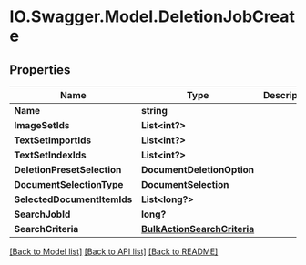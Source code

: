 # IO.Swagger.Model.DeletionJobCreate
## Properties

Name | Type | Description | Notes
------------ | ------------- | ------------- | -------------
**Name** | **string** |  | [optional] 
**ImageSetIds** | **List&lt;int?&gt;** |  | [optional] 
**TextSetImportIds** | **List&lt;int?&gt;** |  | [optional] 
**TextSetIndexIds** | **List&lt;int?&gt;** |  | [optional] 
**DeletionPresetSelection** | **DocumentDeletionOption** |  | [optional] 
**DocumentSelectionType** | **DocumentSelection** |  | [optional] 
**SelectedDocumentItemIds** | **List&lt;long?&gt;** |  | [optional] 
**SearchJobId** | **long?** |  | [optional] 
**SearchCriteria** | [**BulkActionSearchCriteria**](BulkActionSearchCriteria.md) |  | [optional] 

[[Back to Model list]](../README.md#documentation-for-models) [[Back to API list]](../README.md#documentation-for-api-endpoints) [[Back to README]](../README.md)


